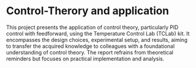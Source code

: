 # Control-Therory and application

This project presents the application of control theory, particularly PID control
with feedforward, using the Temperature Control Lab (TCLab) kit. It encompasses
the design choices, experimental setup, and results, aiming to transfer the acquired
knowledge to colleagues with a foundational understanding of control theory. The
report refrains from theoretical reminders but focuses on practical implementation
and analysis.